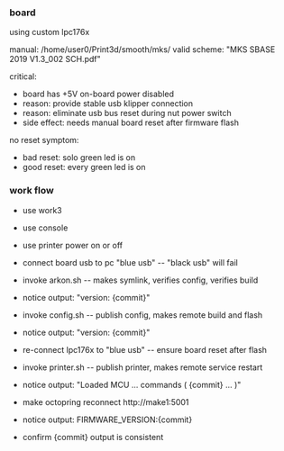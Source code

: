 
### board

using custom lpc176x

manual:
	/home/user0/Print3d/smooth/mks/
	valid scheme: "MKS SBASE 2019 V1.3_002 SCH.pdf"

critical:
* board has +5V on-board power disabled
* reason: provide stable usb klipper connection  	 
* reason: eliminate usb bus reset during nut power switch
* side effect: needs manual board reset after firmware flash

no reset symptom:
* bad reset: solo green led is on
* good reset: every green led is on 

### work flow

* use work3
* use console
* use printer power on or off
* connect board usb to pc "blue usb" -- "black usb" will fail

* invoke arkon.sh -- makes symlink, verifies config, verifies build
* notice output: "version: {commit}"

* invoke config.sh -- publish config, makes remote build and flash
* notice output: "version: {commit}"
 
* re-connect lpc176x to "blue usb" -- ensure board reset after flash

* invoke printer.sh -- publish printer, makes remote service restart 
* notice output: "Loaded MCU ... commands ( {commit} ... )"

* make octopring reconnect http://make1:5001
* notice output: FIRMWARE_VERSION:{commit}
 
* confirm {commit} output is consistent
